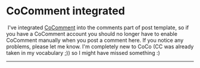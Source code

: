 # CoComment integrated

<img src="http://zerokspot.com/uploads/coco-btn-125x50-manage.gif" class="left" alt=""/> I've integrated [CoComment](http://www.cocomment.com) into the comments part of post template, so if you have a CoComment account you should no longer have to enable CoComment manually when you post a comment here. If you notice any problems, please let me know. I'm completely new to CoCo (CC was already taken in my vocabulary ;)) so I might have missed something :)

-------------------------------

